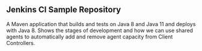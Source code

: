 ## Jenkins CI Sample Repository

A Maven application that builds and tests on Java 8 and Java 11 and deploys with Java 8.
Shows the stages of development and how we can use shared agents to automatically add and remove agent capacity from Client Controllers.
